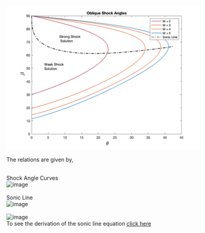 <p align="center"><img src="./Images/ObliqueShockAngles.png" alt="drawing" width="600"/></p>

The relations are given by, 

<br>Shock Angle Curves <br>
<img width="340" alt="image" src="https://user-images.githubusercontent.com/68218266/170763502-a77b560d-6f29-4a01-8c1d-558a9ccc00a7.png">
<br><br>Sonic Line<br>
<img width="340" alt="image" src="https://user-images.githubusercontent.com/68218266/170762673-5598de78-1c4c-4057-994e-4d03a886ab71.png"><br><br>
<img width="340" alt="image" src="https://user-images.githubusercontent.com/68218266/170762920-caddf0c3-dc17-46a1-9286-0a8a2f3806cd.png">
<br>
To see the derivation of the sonic line equation <a href="http://mae-nas.eng.usu.edu/MAE_5420_Web/section8/section8.3.pdf">click here</a>


